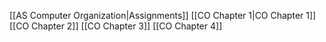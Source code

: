 [[AS Computer Organization|Assignments]]
[[CO Chapter 1|CO Chapter 1]]
[[CO Chapter 2]]
[[CO Chapter 3]]
[[CO Chapter 4]]

